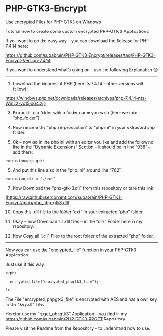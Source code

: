 # PHP-GTK3-Encrypt
Use encrypted Files for PHP-GTK3 on Windows

Tutorial how to create some custom encrypted PHP-GTK 3 Applications:

If you want to go the easy way – you can download the Release for PHP 7.4.14 here:

 https://github.com/subabrain/PHP-GTK3-Encrypt/releases/tag/PHP-GTK3-Encrypt-Version-7.4.14

If you want to understand what’s going on – use the following Explanation 😊
___________________________________________________________________________
1.	Download the binaries of PHP (here its 7.4.14 – other versions will follow):

https://windows.php.net/downloads/releases/archives/php-7.4.14-nts-Win32-vc15-x64.zip

3.	Extract it to a folder with a folder name you wish (here we take “php_folder”).

4.	Now rename the “php.ini-production” to “php.ini” in your extracted php folder.

5.	Ok – now go in the php.ini with an editor you like and add the following line in the “Dynamic Extensions” Section – it should be in line “938” – add there:

```
extension=php-gtk3
```

5.	And put this line also in the “php.ini” around line “762”:

```   
extension_dir = "./ext"
```

7.	Now Download the “php-gtk-3.dll” from this repository or take this link:

(https://raw.githubusercontent.com/subabrain/PHP-GTK3-Encrypt/main/php_php-gtk3.dll)

10.	Copy this .dll file to the folder “ext” in your extracted “php” folder.

11.	Okay – now Download all .dll files – in the “dlls” Folder here in my repository.

12.	Now Copy all “.dll” Files to the root folder of the extracted “php” folder.

___________________________________________________________________________

Now you can use the "encrypted_file" function in your PHP-GTK3 Application:

Just use it this way:

```
<?php

  encrypted_file("encrypted_phpgtk3_file");

?>
```
The File "encrypted_phpgtk3_file" is encrypted with AES and has a own key in the "key.dll" File. 

Herefor use my “rpget_phpgtk3” Application – you find in my https://github.com/subabrain/PHP-GTK3-RPGET Repository.

Please visit the Readme from the Repository - to understand how to use.
